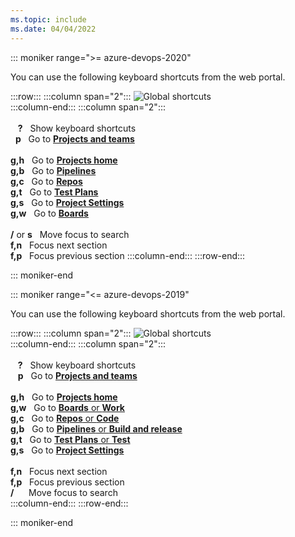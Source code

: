 ```yaml
---
ms.topic: include
ms.date: 04/04/2022
---
```



<a id="global-shortcuts"></a>


::: moniker range=">= azure-devops-2020"

You can use the following keyboard shortcuts from the web portal.

:::row:::
   :::column span="2":::
      ![Global shortcuts](../../media/keyboard-shortcuts/global-shortcuts-cloud.png)  
   :::column-end:::
   :::column span="2":::
      <br/><br/>
      &nbsp;&nbsp;&nbsp;**?**&nbsp;&nbsp;&nbsp;Show keyboard shortcuts  
      &nbsp;&nbsp;**p**&nbsp;&nbsp;&nbsp;Go to [**Projects and teams**](../../project/navigation/go-to-project-repo.md)  
      <br/>
      **g,h**&nbsp;&nbsp;&nbsp;Go to [**Projects home**](../../project/navigation/go-to-project-repo.md)  
      **g,b**&nbsp;&nbsp;&nbsp;Go to [**Pipelines**](../../pipelines/get-started/what-is-azure-pipelines.md)  
      **g,c**&nbsp;&nbsp;&nbsp;Go to [**Repos**](../../repos/git/index.yml)  
      **g,t**&nbsp;&nbsp;&nbsp;Go to [**Test Plans**](../../test/index.yml)  
      **g,s**&nbsp;&nbsp;&nbsp;Go to [**Project Settings**](../../organizations/settings/about-settings.md)  
      **g,w**&nbsp;&nbsp;&nbsp;Go to [**Boards**](../../boards/get-started/what-is-azure-boards.md)   
      <br/>
      **/** or **s**&nbsp;&nbsp;&nbsp;Move focus to search<br/>
      **f,n**&nbsp;&nbsp;&nbsp;Focus next section<br/>
      **f,p**&nbsp;&nbsp;&nbsp;Focus previous section
   :::column-end:::
:::row-end:::
 
::: moniker-end


::: moniker range="<= azure-devops-2019"

You can use the following keyboard shortcuts from the web portal.

:::row:::
   :::column span="2":::
      ![Global shortcuts](../../media/keyboard-shortcuts/global-shortcuts.png)  
   :::column-end:::
   :::column span="2":::
      <br/><br/>
      &nbsp;&nbsp;&nbsp;**?**&nbsp;&nbsp;&nbsp;Show keyboard shortcuts   
      &nbsp;&nbsp;&nbsp;**p**&nbsp;&nbsp;&nbsp;Go to [**Projects and teams**](../../project/navigation/go-to-project-repo.md)   
      <br/>
      **g,h**&nbsp;&nbsp;&nbsp;Go to [**Projects home**](../../project/navigation/go-to-project-repo.md)   
      **g,w**&nbsp;&nbsp;&nbsp;Go to [**Boards** or **Work**](../../boards/get-started/what-is-azure-boards.md)   
      **g,c**&nbsp;&nbsp;&nbsp;Go to [**Repos** or **Code**](../../repos/git/index.yml)   
      **g,b**&nbsp;&nbsp;&nbsp;Go to [**Pipelines** or **Build and release**](../../pipelines/get-started/what-is-azure-pipelines.md)   
      **g,t**&nbsp;&nbsp;&nbsp;Go to [**Test Plans** or **Test**](../../test/index.yml)   
      **g,s**&nbsp;&nbsp;&nbsp;Go to [**Project Settings**](../../organizations/settings/about-settings.md)   
      <br/>
      **f,n**&nbsp;&nbsp;&nbsp;Focus next section<br/>
      **f,p**&nbsp;&nbsp;&nbsp;Focus previous section<br/>
      **/**&nbsp;&nbsp;&nbsp;&nbsp;&nbsp;&nbsp;Move focus to search<br/>
   :::column-end:::
:::row-end:::
 
::: moniker-end